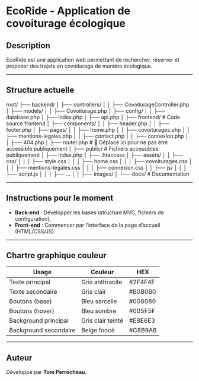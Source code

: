 # EcoRide - Application de covoiturage écologique

## Description

EcoRide est une application web permettant de rechercher, réserver et proposer des trajets en covoiturage de manière écologique.

---

## Structure actuelle

root/
├── backend/
│ ├── controllers/
│ │ ├── CovoiturageController.php
│ ├── models/
│ │ ├── Covoiturage.php
│ ├── config/
│ │ ├── database.php
│ ├── index.php
│ ├── api.php
│
├── frontend/ # Code source frontend
│ ├── components/
│ │ ├── header.php
│ │ ├── footer.php
│ ├── pages/
│ │ ├── home.php
│ │ ├── covoiturages.php
│ │ ├── mentions-legales.php
│ │ ├── contact.php
│ │ ├── connexion.php
│ │ ├── 404.php
│ ├── router.php # 🔄 Déplacé ici pour ne pas être accessible publiquement
│
├── public/ # Fichiers accessibles publiquement
│ ├── index.php
│ ├── .htaccess
│ ├── assets/
│ │ ├── css/
│ │ │ ├── style.css
│ │ │ ├── home.css
│ │ │ ├── covoiturages.css
│ │ │ ├── mentions-legales.css
│ │ │ ├── connexion.css
│ │ ├── js/
│ │ │ ├── script.js
│ │ │ ├── ...
│ │ ├── images/
│
└── docs/ # Documentation

---

## Instructions pour le moment

- **Back-end** : Développer les bases (structure MVC, fichiers de configuration).
- **Front-end** : Commencer par l’interface de la page d’accueil (HTML/CSS/JS).

---

## Chartre graphique couleur

| Usage                 | Couleur           | HEX     |
| --------------------- | ----------------- | ------- |
| Texte principal       | Gris anthracite   | #2F4F4F |
| Texte secondaire      | Gris clair        | #B0B0B0 |
| Boutons (base)        | Bleu sarcelle     | #008080 |
| Boutons (hover)       | Bleu sombre       | #005F5F |
| Background principal  | Gris clair teinté | #E8E6E3 |
| Background secondaire | Beige foncé       | #C8B9A6 |

---

## Auteur

Développé par **Tom Perrocheau**.

